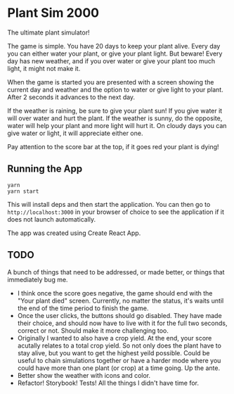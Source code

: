 # Plant Sim 2000

The ultimate plant simulator!

The game is simple. You have 20 days to keep your plant alive. Every day you can either water your
plant, or give your plant light. But beware! Every day has new weather, and if you over water
or give your plant too much light, it might not make it.

When the game is started you are presented with a screen showing the current day and weather and the
option to water or give light to your plant. After 2 seconds it advances to the next day.

If the weather is raining, be sure to give your plant sun! If you give water it will over water and
hurt the plant. If the weather is sunny, do the opposite, water will help your plant and more light
will hurt it. On cloudy days you can give water or light, it will appreciate either one.

Pay attention to the score bar at the top, if it goes red your plant is dying!

## Running the App

```
yarn
yarn start
```

This will install deps and then start the application. You can then go to `http://localhost:3000`
in your browser of choice to see the application if it does not launch automatically.

The app was created using Create React App.

## TODO

A bunch of things that need to be addressed, or made better, or things that immediately bug me.

- I think once the score goes negative, the game should end with the "Your plant died" screen.
  Currently, no matter the status, it's waits until the end of the time period to finish the game.
- Once the user clicks, the buttons should go disabled. They have made their choice, and should now
  have to live with it for the full two seconds, correct or not. Should make it more challenging too.
- Originally I wanted to also have a crop yield. At the end, your score acutally relates to a total
  crop yield. So not only does the plant have to stay alive, but you want to get the highest yeild
  possible. Could be useful to chain simulations together or have a harder mode where you could have
  more than one plant (or crop) at a time going. Up the ante.
- Better show the weather with icons and color.
- Refactor! Storybook! Tests! All the things I didn't have time for.
